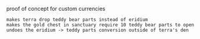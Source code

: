 proof of concept for custom currencies
	
	makes terra drop teddy bear parts instead of eridium
	makes the gold chest in sanctuary require 10 teddy bear parts to open
	undoes the eridium -> teddy parts conversion outside of terra's den